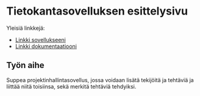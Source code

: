 # Tietokantasovelluksen esittelysivu

Yleisiä linkkejä:

* [Linkki sovellukseeni](www.madufva.users.cs.helsinki.fi/tsoha)
* [Linkki dokumentaatiooni](doc/dokumentaatio.pdf)

## Työn aihe

Suppea projektinhallintasovellus, jossa voidaan lisätä tekijöitä ja tehtäviä ja liittää niitä toisiinsa,
sekä merkitä tehtäviä tehdyiksi.